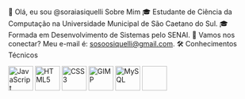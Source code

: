 👋 Olá, eu sou @soraiasiquelli
Sobre Mim
🎓 Estudante de Ciência da Computação na Universidade Municipal de São Caetano do Sul.
🎓 Formada em Desenvolvimento de Sistemas pelo SENAI.
📧 Vamos nos conectar? Meu e-mail é: sosoosiquelli@gmail.com.
🛠️ Conhecimentos Técnicos
<div style="display:inline-block"> <img width="50px" height="50px" src="https://cdn.jsdelivr.net/gh/devicons/devicon/icons/javascript/javascript-original.svg" alt="JavaScript" title="JavaScript"/> <img width="50px" height="50px" src="https://cdn.jsdelivr.net/gh/devicons/devicon/icons/html5/html5-original.svg" alt="HTML5" title="HTML5"/> <img width="50px" height="50px" src="https://cdn.jsdelivr.net/gh/devicons/devicon/icons/css3/css3-original.svg" alt="CSS3" title="CSS3"/> <img width="50px" height="50px" src="https://cdn.jsdelivr.net/gh/devicons/devicon/icons/gimp/gimp-original.svg" alt="GIMP" title="GIMP"/> <img width="50px" height="50px" src="https://cdn.jsdelivr.net/gh/devicons/devicon/icons/mysql/mysql-original.svg" alt="MySQL" title="MySQL"/> <img width="50px" height="50px"
